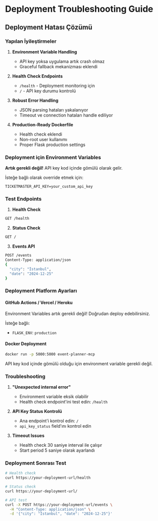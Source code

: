# Deployment Troubleshooting Guide

## Deployment Hatası Çözümü

### Yapılan İyileştirmeler

1. **Environment Variable Handling**
   - API key yoksa uygulama artık crash olmaz
   - Graceful fallback mekanizması eklendi

2. **Health Check Endpoints**
   - `/health` - Deployment monitoring için
   - `/` - API key durumu kontrolü

3. **Robust Error Handling**
   - JSON parsing hataları yakalanıyor
   - Timeout ve connection hataları handle ediliyor

4. **Production-Ready Dockerfile**
   - Health check eklendi
   - Non-root user kullanımı
   - Proper Flask production settings

### Deployment için Environment Variables

**Artık gerekli değil!** API key kod içinde gömülü olarak gelir.

İsteğe bağlı olarak override etmek için:
```
TICKETMASTER_API_KEY=your_custom_api_key
```

### Test Endpoints

1. **Health Check**
```bash
GET /health
```

2. **Status Check**
```bash
GET /
```

3. **Events API**
```bash
POST /events
Content-Type: application/json
{
  "city": "İstanbul",
  "date": "2024-12-25"
}
```

### Deployment Platform Ayarları

#### GitHub Actions / Vercel / Heroku
Environment Variables artık gerekli değil! Doğrudan deploy edebilirsiniz.

İsteğe bağlı:
- `FLASK_ENV`: `production`

#### Docker Deployment
```bash
docker run -p 5000:5000 event-planner-mcp
```

API key kod içinde gömülü olduğu için environment variable gerekli değil.

### Troubleshooting

1. **"Unexpected internal error"**
   - Environment variable eksik olabilir
   - Health check endpoint'ini test edin: `/health`

2. **API Key Status Kontrolü**
   - Ana endpoint'i kontrol edin: `/`
   - `api_key_status` field'ını kontrol edin

3. **Timeout Issues**
   - Health check 30 saniye interval ile çalışır
   - Start period 5 saniye olarak ayarlandı

### Deployment Sonrası Test

```bash
# Health check
curl https://your-deployment-url/health

# Status check
curl https://your-deployment-url/

# API test
curl -X POST https://your-deployment-url/events \
  -H "Content-Type: application/json" \
  -d '{"city": "İstanbul", "date": "2024-12-25"}'
```
